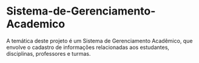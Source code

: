 # Sistema-de-Gerenciamento-Academico
A temática deste projeto é um Sistema de Gerenciamento Acadêmico, que  envolve o cadastro de informações relacionadas aos estudantes, disciplinas, professores e turmas. 
